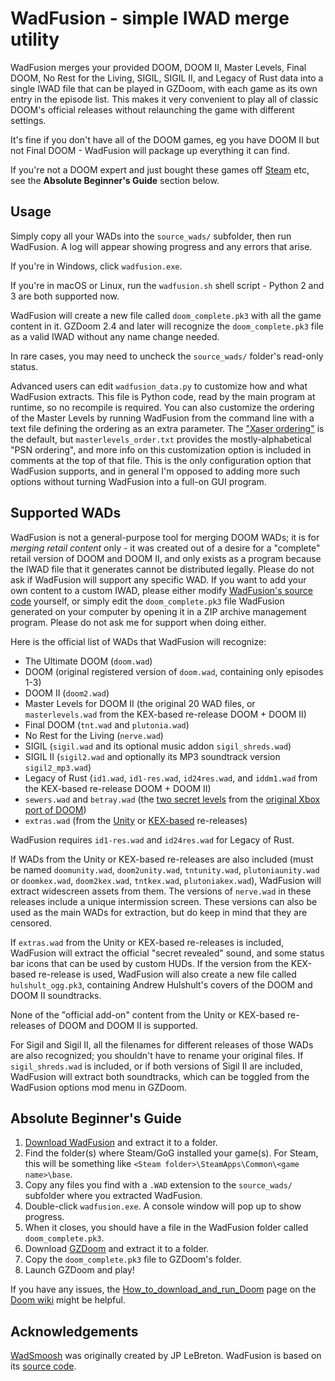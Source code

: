 # WadFusion - simple IWAD merge utility

WadFusion merges your provided DOOM, DOOM II, Master Levels, Final DOOM, No Rest for the Living, SIGIL, SIGIL II, and Legacy of Rust data into a single IWAD file that can be played in GZDoom, with each game as its own entry in the episode list. This makes it very convenient to play all of classic DOOM's official releases without relaunching the game with different settings.

It's fine if you don't have all of the DOOM games, eg you have DOOM II but not Final DOOM - WadFusion will package up everything it can find.

If you're not a DOOM expert and just bought these games off [Steam](http://store.steampowered.com/sub/18397/) etc, see the **Absolute Beginner's Guide** section below.

## Usage

Simply copy all your WADs into the `source_wads/` subfolder, then run WadFusion. A log will appear showing progress and any errors that arise.

If you're in Windows, click `wadfusion.exe`.

If you're in macOS or Linux, run the `wadfusion.sh` shell script - Python 2 and 3 are both supported now.

WadFusion will create a new file called `doom_complete.pk3` with all the game content in it. GZDoom 2.4 and later will recognize the `doom_complete.pk3` file as a valid IWAD without any name change needed.

In rare cases, you may need to uncheck the `source_wads/` folder's read-only status.

Advanced users can edit `wadfusion_data.py` to customize how and what WadFusion extracts. This file is Python code, read by the main program at runtime, so no recompile is required. You can also customize the ordering of the Master Levels by running WadFusion from the command line with a text file defining the ordering as an extra parameter. The ["Xaser ordering"](https://forum.zdoom.org/viewtopic.php?p=634600#p634600) is the default, but `masterlevels_order.txt` provides the mostly-alphabetical "PSN ordering", and more info on this customization option is included in comments at the top of that file. This is the only configuration option that WadFusion supports, and in general I'm opposed to adding more such options without turning WadFusion into a full-on GUI program.

## Supported WADs

WadFusion is not a general-purpose tool for merging DOOM WADs; it is for *merging retail content* only - it was created out of a desire for a "complete" retail version of DOOM and DOOM II, and only exists as a program because the IWAD file that it generates cannot be distributed legally. Please do not ask if WadFusion will support any specific WAD. If you want to add your own content to a custom IWAD, please either modify [WadFusion's source code](https://github.com/Owlet7/wadfusion) yourself, or simply edit the `doom_complete.pk3` file WadFusion generated on your computer by opening it in a ZIP archive management program. Please do not ask me for support when doing either.

Here is the official list of WADs that WadFusion will recognize:
- The Ultimate DOOM (`doom.wad`)
- DOOM (original registered version of `doom.wad`, containing only episodes 1-3)
- DOOM II (`doom2.wad`)
- Master Levels for DOOM II (the original 20 WAD files, or `masterlevels.wad` from the KEX-based re-release DOOM + DOOM II)
- Final DOOM (`tnt.wad` and `plutonia.wad`)
- No Rest for the Living (`nerve.wad`)
- SIGIL (`sigil.wad` and its optional music addon `sigil_shreds.wad`)
- SIGIL II (`sigil2.wad` and optionally its MP3 soundtrack version `sigil2_mp3.wad`)
- Legacy of Rust (`id1.wad`, `id1-res.wad`, `id24res.wad`, and `iddm1.wad` from the KEX-based re-release DOOM + DOOM II)
- `sewers.wad` and `betray.wad` (the [two secret levels](https://classicdoom.com/xboxspec.htm) from the [original Xbox port of DOOM](https://doomwiki.org/wiki/Xbox))
- `extras.wad` (from the [Unity](https://doomwiki.org/wiki/Doom_Classic_Unity_port) or [KEX-based](https://doomwiki.org/wiki/Doom_%2B_Doom_II) re-releases)

WadFusion requires `id1-res.wad` and `id24res.wad` for Legacy of Rust.

If WADs from the Unity or KEX-based re-releases are also included (must be named `doomunity.wad`, `doom2unity.wad`, `tntunity.wad`, `plutoniaunity.wad` or `doomkex.wad`, `doom2kex.wad`, `tntkex.wad`, `plutoniakex.wad`), WadFusion will extract widescreen assets from them. The versions of `nerve.wad` in these releases include a unique intermission screen. These versions can also be used as the main WADs for extraction, but do keep in mind that they are censored.

If `extras.wad` from the Unity or KEX-based re-releases is included, WadFusion will extract the official "secret revealed" sound, and some status bar icons that can be used by custom HUDs. If the version from the KEX-based re-release is used, WadFusion will also create a new file called `hulshult_ogg.pk3`, containing Andrew Hulshult's covers of the DOOM and DOOM II soundtracks.

None of the "official add-on" content from the Unity or KEX-based re-releases of DOOM and DOOM II is supported.

For Sigil and Sigil II, all the filenames for different releases of those WADs are also recognized; you shouldn't have to rename your original files. If `sigil_shreds.wad` is included, or if both versions of Sigil II are included, WadFusion will extract both soundtracks, which can be toggled from the WadFusion options mod menu in GZDoom.

## Absolute Beginner's Guide

1. [Download WadFusion](https://github.com/Owlet7/wadfusion/releases/latest/download/wadfusion_win.zip) and extract it to a folder.
2. Find the folder(s) where Steam/GoG installed your game(s). For Steam, this will be something like `<Steam folder>\SteamApps\Common\<game name>\base`.
3. Copy any files you find with a `.WAD` extension to the `source_wads/` subfolder where you extracted WadFusion.
4. Double-click `wadfusion.exe`. A console window will pop up to show progress.
5. When it closes, you should have a file in the WadFusion folder called `doom_complete.pk3`.
6. Download [GZDoom](http://gzdoom.drdteam.org) and extract it to a folder.
7. Copy the `doom_complete.pk3` file to GZDoom's folder.
8. Launch GZDoom and play!

If you have any issues, the [How_to_download_and_run_Doom](http://doomwiki.org/wiki/How_to_download_and_run_Doom) page on the [Doom wiki](http://doomwiki.org) might be helpful.

## Acknowledgements
[WadSmoosh](https://jp.itch.io/wadsmoosh) was originally created by JP LeBreton. WadFusion is based on its [source code](https://heptapod.host/jp-lebreton/wadsmoosh).
